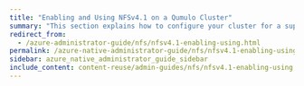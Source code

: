 ```yaml
---
title: "Enabling and Using NFSv4.1 on a Qumulo Cluster"
summary: "This section explains how to configure your cluster for a supported export configuration and enable or disable NFSv4.1 on your cluster."
redirect_from:
  - /azure-administrator-guide/nfs/nfsv4.1-enabling-using.html
permalink: /azure-native-administrator-guide/nfs/nfsv4.1-enabling-using.html
sidebar: azure_native_administrator_guide_sidebar
include_content: content-reuse/admin-guides/nfs/nfsv4.1-enabling-using.md
---
```


